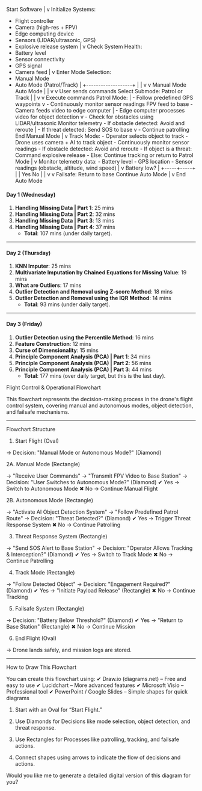 Start Software
       |
       v
Initialize Systems:
- Flight controller
- Camera (high-res + FPV)
- Edge computing device
- Sensors (LIDAR/ultrasonic, GPS)
- Explosive release system
       |
       v
Check System Health:
- Battery level
- Sensor connectivity
- GPS signal
- Camera feed
       |
       v
Enter Mode Selection:
- Manual Mode
- Auto Mode (Patrol/Track)
       |
       +-------------------+
       |                   |
       v                   v
Manual Mode           Auto Mode
       |                   |
       v                   v
User sends commands   Select Submode: Patrol or Track
       |                   |
       v                   v
Execute commands      Patrol Mode:
       |               - Follow predefined GPS waypoints
       v               - Continuously monitor sensor readings
FPV feed to base      - Camera feeds video to edge computer
       |               - Edge computer processes video for object detection
       v               - Check for obstacles using LIDAR/ultrasonic
Monitor telemetry     - If obstacle detected: Avoid and reroute
       |               - If threat detected: Send SOS to base
       v               - Continue patrolling
End Manual Mode       |
                      v
                      Track Mode:
                      - Operator selects object to track
                      - Drone uses camera + AI to track object
                      - Continuously monitor sensor readings
                      - If obstacle detected: Avoid and reroute
                      - If object is a threat: Command explosive release
                      - Else: Continue tracking or return to Patrol Mode
                      |
                      v
                      Monitor telemetry data:
                      - Battery level
                      - GPS location
                      - Sensor readings (obstacle, altitude, wind speed)
                      |
                      v
                      Battery low?
                      |
                +-----+-----+
                |           |
              Yes          No
                |           |
                v           v
          Failsafe: Return to base  Continue Auto Mode
                |
                v
          End Auto Mode


#### **Day 1 (Wednesday)**
1. **Handling Missing Data | Part 1**: 25 mins
2. **Handling Missing Data | Part 2**: 32 mins
3. **Handling Missing Data | Part 3**: 13 mins
4. **Handling Missing Data | Part 4**: 37 mins
   - **Total**: 107 mins (under daily target).

---

#### **Day 2 (Thursday)**
1. **KNN Imputer**: 25 mins
2. **Multivariate Imputation by Chained Equations for Missing Value**: 19 mins
3. **What are Outliers**: 17 mins
4. **Outlier Detection and Removal using Z-score Method**: 18 mins
5. **Outlier Detection and Removal using the IQR Method**: 14 mins
   - **Total**: 93 mins (under daily target).

---

#### **Day 3 (Friday)**
1. **Outlier Detection using the Percentile Method**: 16 mins
2. **Feature Construction**: 12 mins
3. **Curse of Dimensionality**: 15 mins
4. **Principle Component Analysis (PCA) | Part 1**: 34 mins
5. **Principle Component Analysis (PCA) | Part 2**: 56 mins
6. **Principle Component Analysis (PCA) | Part 3**: 44 mins
   - **Total**: 177 mins (over daily target, but this is the last day).








Flight Control & Operational Flowchart

This flowchart represents the decision-making process in the drone's flight control system, covering manual and autonomous modes, object detection, and failsafe mechanisms.


---

Flowchart Structure

1. Start Flight (Oval)

→ Decision: "Manual Mode or Autonomous Mode?" (Diamond)

2A. Manual Mode (Rectangle)

→ "Receive User Commands"
→ "Transmit FPV Video to Base Station"
→ Decision: "User Switches to Autonomous Mode?" (Diamond)
    ✔ Yes → Switch to Autonomous Mode
    ✖ No → Continue Manual Flight

2B. Autonomous Mode (Rectangle)

→ "Activate AI Object Detection System"
→ "Follow Predefined Patrol Route"
→ Decision: "Threat Detected?" (Diamond)
    ✔ Yes → Trigger Threat Response System
    ✖ No → Continue Patrolling

3. Threat Response System (Rectangle)

→ "Send SOS Alert to Base Station"
→ Decision: "Operator Allows Tracking & Interception?" (Diamond)
    ✔ Yes → Switch to Track Mode
    ✖ No → Continue Patrolling

4. Track Mode (Rectangle)

→ "Follow Detected Object"
→ Decision: "Engagement Required?" (Diamond)
    ✔ Yes → "Initiate Payload Release" (Rectangle)
    ✖ No → Continue Tracking

5. Failsafe System (Rectangle)

→ Decision: "Battery Below Threshold?" (Diamond)
    ✔ Yes → "Return to Base Station" (Rectangle)
    ✖ No → Continue Mission

6. End Flight (Oval)

→ Drone lands safely, and mission logs are stored.


---

How to Draw This Flowchart

You can create this flowchart using:
✔ Draw.io (diagrams.net) – Free and easy to use
✔ Lucidchart – More advanced features
✔ Microsoft Visio – Professional tool
✔ PowerPoint / Google Slides – Simple shapes for quick diagrams

1. Start with an Oval for “Start Flight.”


2. Use Diamonds for Decisions like mode selection, object detection, and threat response.


3. Use Rectangles for Processes like patrolling, tracking, and failsafe actions.


4. Connect shapes using arrows to indicate the flow of decisions and actions.



Would you like me to generate a detailed digital version of this diagram for you?